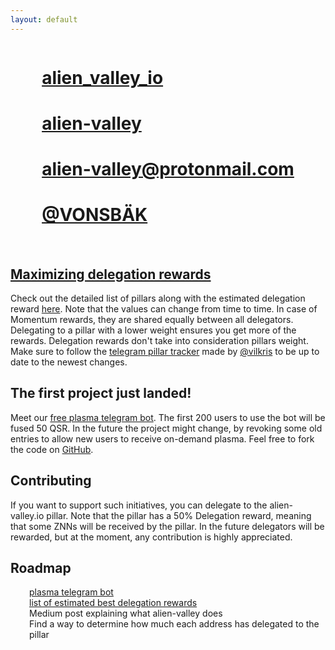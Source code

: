 ```yaml
---
layout: default
---
```


<link rel="stylesheet" href="https://cdnjs.cloudflare.com/ajax/libs/font-awesome/5.15.4/css/all.min.css">

<div style="display: flex; justify-content: center">
<div style="width: fit-content">
<h1><i class="fab fa-twitter"></i> <a href="https://twitter.com/alien_valley_io">alien_valley_io</a></h1>
<h1><i class="fab fa-github"></i> <a href="https://github.com/alien-valley">alien-valley</a></h1>
<h1 style="display:none"><i class="fab fa-medium"></i> <a href="https://medium.com/@alien-valley">@alien-valley</a></h1>
<h1 style="display:none"><i class="fab fa-instagram"></i> <a href="https://www.instagram.com/alien.valley.io/">alien.valley.io</a></h1>
<h1><i class="fas fa-envelope"></i> <a href="mailto:alien-valley@protonmail.com">alien-valley@protonmail.com</a></h1>
<h1><i class="fab fa-telegram"></i> <a href="https://t.me/vonsbak">@VONSBÄK</a></h1>
</div>
</div>
<br />

## [Maximizing delegation rewards](https://alien-valley.io/who-to-delegate.html)

Check out the detailed list of pillars along with the estimated delegation
reward [here](https://alien-valley.io/who-to-delegate.html). Note that the values can change from time to time. In case of
Momentum rewards, they are shared equally between all delegators. Delegating to a pillar with a lower weight ensures you
get more of the rewards. Delegation rewards don't take into consideration pillars weight. Make sure to follow
the [telegram pillar tracker](https://t.me/pillar_tracker) made by [@vilkris](https://t.me/@vilkris) to be up to date to
the newest changes.

## The first project just landed!

Meet our [free plasma telegram bot](https://t.me/alien_valley_plasma_bot). The first 200 users to use the bot will be
fused 50 QSR. In the future the project might change, by revoking some old entries to allow new users to receive
on-demand plasma. Feel free to fork the code
on <i class="fab fa-github"></i> <a href="https://github.com/alien-valley/plasma-bot">GitHub</a>.
<br />

## Contributing

If you want to support such initiatives, you can delegate to the alien-valley.io pillar. Note that the pillar has a 50%
Delegation reward, meaning that some ZNNs will be received by the pillar. In the future delegators will be rewarded, but
at the moment, any contribution is highly appreciated.

## Roadmap

<div style="margin-left:30px">
    <div><i class="fas fa-check-square"></i> <a href="https://t.me/alien_valley_plasma_bot">plasma telegram bot</a></div>
    <div><i class="fas fa-check-square"></i> <a href="https://alien-valley.io/who-to-delegate.html">list of estimated best delegation rewards</a></div>
    <div><i class="fas fa-square"></i> Medium post explaining what alien-valley does</div>
    <div><i class="fas fa-square"></i> Find a way to determine how much each address has delegated to the pillar</div>
</div>